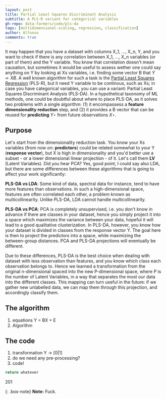```yaml
---
layout: post
title: Partial Least Squares Discriminant Analysis
subtitle: A PLS-R variant for categorical variables
gh-repo: data-farmers/code/pls-da
tags: [multidimensional-scaling, regression, classification]
author: Alfonso
comments: true
---
```



It may happen that you have a dataset with columns X_1, ..., X_n, Y, and you want to check if there is any correlation between X_1, ..., X_n variables (or part of them) and the Y variable. You know that correlation doesn't mean causation, but sometimes it would be useful to assess wether one could say anything on Y by looking at Xs variables, i.e. finding some vector B that $Y \simeq XB$. A well known algorithm for such a task is the [Partial Least Squares Regression](https://data-farmers.github.io/2019-06-12-partial-least-squares-regression) (PLS-R), but it need Y variable to be continous, such as Xs; in case you have categorical variables, you can use a variant: Partial Least Squares Discriminant Analysis (PLS-DA). In a hypothetical taxonomy of ML methods, one could be doubtful about where to place PLS-DA, as it solves two problems with a single algorithm: (1) it encompassess a **feature dimensionality reduction** step, and (2) it provides a B vector that can be reused for **predicting** $Y\star$ from future observations $X\star$.

## Purpose

Let's start from the dimensionality reduction task. You know your Xs variables (from now on: **predictors**) could be related somewhat to your Y (**response vector**), but X is high in dimensionality and you'd better use a subset - or a lower dimensional linear projection - of it. Let's call them **LV** (Latent Variables). Did you hear PCA? Yes, good point, I could say also LDA, but there are some differences between these algorithms that is going to affect your work significantly:


**PLS-DA vs LDA**: Some kind of data, spectral data for instance, tend to have more features than observations. In such a high-dimensional space, features are often correlated each other, a problem known as multicollinearity. Unlike PLS-DA, LDA cannot handle multicollinearity.


**PLS-DA vs PCA**: PCA is completely unsupervised, i.e. you don't know in advance if there are classes in your dataset, hence you simply project it into a space which maximizes the variance between your data, hopeful it will lead to a good qualitative clusterization. In PLS-DA, however, you know how your dataset is divided in classes from the response vector Y. The goal here is then to project the predictors into a space, while maximizing the between-group distances. PCA and PLS-DA projections will eventually be different.

Due to these differences, PLS-DA is the best choice when dealing with dataset with less observation than features, and you know which class each observation belongs to.
Hence we learned a transformation from the original n-dimensional spaced into the new P-dimensional space, where P is the number of Latent Variables, in a way that separates the most our data into the different classes. This mapping can turn useful in the future: if we gather new unlabelled data, we can map them through this projection, and accordingly classify them.


## The algorithm

1) equations Y = BX + E
2) Algorithm


## The code

1) transformation Y -> [0|1]
2) do we need any pre-processing?
3) code!

```python
return whatever
```

201

{: .box-note}
**Note:** Fuck.


